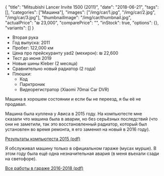 {
    "title": "Mitsubishi Lancer Invite 1500 (2011)",
    "date": "2018-06-21",
    "tags": [],
    "categories": ["Машина"],
    "images": ["/img/car/1.jpg", "/img/car/2.jpg", "/img/car/3.jpg"],
    "thumbnailImage": "/img/car/thumbnail.jpg",
    "actualPrice": "₪ 23,000",
    "comparePrice": "",
    "inStock": true,
    "options": {},
    "variants": []
}

* Вторая рука
* Год выпуска: 2011
* Пробег: 122,000 км
* Цена про прейскуранту yad2 (мехирон): ₪ 22,600
* Тест до июня 2019
* Новые шины Kleber (2 месяца)
* Сравнительно новый радиатор (2 года) 
* Плюшки:
  * Код
  * Парктроник
  * Видеорегистратор (Xiaomi 70mai Car DVR)
  
Машина в хорошем состоянии и если бы не переезд, я бы её не продавал.

Машина была куплена у Ависа в 2015 году. На компьютесте мне сказали что машина была в аварии, но без серьёзных последствий (что они не заметили, так это восстановленный радиатор, который был установлен во время ремонта, я его заменил на новый в 2016 году).

[Результаты компьютеста 2015 (pdf)](/docs/car/computest-2015.pdf)

Я обслуживал машину только в официальном гараже (мусах мурше). В этом году была ещё одна незначительная авария (в меня въехали сзади на светофоре).

[Все работы в гараже 2016-2018 (pdf)](/docs/car/garage-service-2016-2018.pdf)